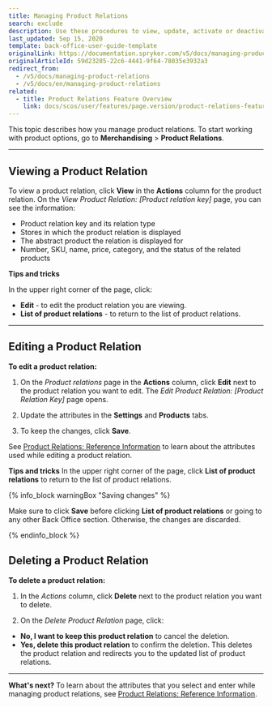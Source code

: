 ```yaml
---
title: Managing Product Relations
search: exclude
description: Use these procedures to view, update, activate or deactivate, and/or delete a product relation in the Back Office.
last_updated: Sep 15, 2020
template: back-office-user-guide-template
originalLink: https://documentation.spryker.com/v5/docs/managing-product-relations
originalArticleId: 59d23285-22c6-4441-9f64-78035e3932a3
redirect_from:
  - /v5/docs/managing-product-relations
  - /v5/docs/en/managing-product-relations
related:
  - title: Product Relations Feature Overview
    link: docs/scos/user/features/page.version/product-relations-feature-overview.html
---
```


This topic describes how you manage product relations.
To start working with product options, go to **Merchandising** > **Product Relations**.
***

## Viewing a Product Relation
To view a product relation, click **View** in the **Actions** column for the product relation. On the *View Product Relation: [Product relation key]* page, you can see the information:

* Product relation key and its relation type
* Stores in which the product relation is displayed
* The abstract product the relation is displayed for
* Number, SKU, name, price, category, and the status of the related products

**Tips and tricks**

In the upper right corner of the page, click:

* **Edit** - to edit the product relation you are viewing.
* **List of product relations** - to return to the list of product relations.

***

## Editing a Product Relation

**To edit a product relation:**

1. On the *Product relations* page in the **Actions** column, click **Edit** next to the product relation you want to edit. The *Edit Product Relation: [Product Relation Key]* page opens.

2. Update the attributes in the **Settings** and **Products** tabs.

3. To keep the changes, click **Save**.

See [Product Relations: Reference Information](/docs/scos/user/back-office-user-guides/{{page.version}}/merchandising/product-relations/references/product-relations-reference-information.html) to learn about the attributes used while editing a product relation.

**Tips and tricks**
In the upper right corner of the page, click **List of product relations** to return to the list of product relations.

{% info_block warningBox "Saving changes" %}

Make sure to click **Save** before clicking **List of product relations** or going to any other Back Office section. Otherwise, the changes are discarded.  

{% endinfo_block %}



## Deleting a Product Relation

**To delete a product relation:**

1. In the *Actions* column, click **Delete** next to the product relation you want to delete. 

2. On the *Delete Product Relation* page, click:
  * **No, I want to keep this product relation** to cancel the deletion.
  * **Yes, delete this product relation** to confirm the deletion. This deletes the product relation and redirects you to the updated list of product relations.

***

**What's next?**
To learn about the attributes that you select and enter while managing product relations, see [Product Relations: Reference Information](/docs/scos/user/back-office-user-guides/{{page.version}}/merchandising/product-relations/references/product-relations-reference-information.html).

